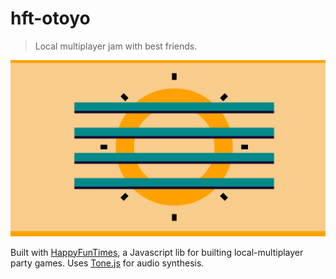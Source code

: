 hft-otoyo
=========

> Local multiplayer jam with best friends.

![Screenshot](/img/screenshot.png)

Built with [HappyFunTimes](https://github.com/greggman/HappyFunTimes/), a Javascript lib for builting local-multiplayer party games. Uses [Tone.js](https://github.com/TONEnoTONE/Tone.js/) for audio synthesis.
